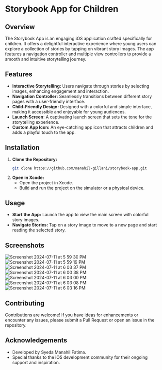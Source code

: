 # Storybook App for Children

## Overview
The Storybook App is an engaging iOS application crafted specifically for children. It offers a delightful interactive experience where young users can explore a collection of stories by tapping on vibrant story images. The app features a navigation controller and multiple view controllers to provide a smooth and intuitive storytelling journey.

## Features
- **Interactive Storytelling:** Users navigate through stories by selecting images, enhancing engagement and interaction.
- **Navigation Controller:** Seamlessly transitions between different story pages with a user-friendly interface.
- **Child-Friendly Design:** Designed with a colorful and simple interface, making it accessible and enjoyable for young audiences.
- **Launch Screen:** A captivating launch screen that sets the tone for the storytelling experience.
- **Custom App Icon:** An eye-catching app icon that attracts children and adds a playful touch to the app.

## Installation
1. **Clone the Repository:**
    ```sh
    git clone https://github.com/manahil-gillani/storybook-app.git
    ```
2. **Open in Xcode:**
   - Open the project in Xcode.
   - Build and run the project on the simulator or a physical device.

## Usage
- **Start the App:** Launch the app to view the main screen with colorful story images.
- **Navigate Stories:** Tap on a story image to move to a new page and start reading the selected story.

## Screenshots
![Screenshot 2024-07-11 at 5 59 30 PM](https://github.com/user-attachments/assets/9694f68e-bb32-401a-a1c2-3f33b58f4a70)
![Screenshot 2024-07-11 at 5 59 19 PM](https://github.com/user-attachments/assets/3e58be8a-04cb-4471-a7fa-17cb5af5ce03)
![Screenshot 2024-07-11 at 6 03 37 PM](https://github.com/user-attachments/assets/adfadfe0-5228-4cd0-b2f1-8d2005cdc246)
![Screenshot 2024-07-11 at 6 00 38 PM](https://github.com/user-attachments/assets/9570a6d8-e6fa-4160-94b6-ae1147cef6f4)
![Screenshot 2024-07-11 at 6 03 00 PM](https://github.com/user-attachments/assets/e177af17-a8d0-4a1a-8423-8b2196c3b865)
![Screenshot 2024-07-11 at 6 03 08 PM](https://github.com/user-attachments/assets/d1651742-8eee-4a75-b864-5911b334763e)
![Screenshot 2024-07-11 at 6 03 16 PM](https://github.com/user-attachments/assets/66b46220-36f8-4dd1-9644-930c4a7a8ad1)

## Contributing
Contributions are welcome! If you have ideas for enhancements or encounter any issues, please submit a Pull Request or open an issue in the repository.

## Acknowledgements
- Developed by Syeda Manahil Fatima.
- Special thanks to the iOS development community for their ongoing support and inspiration.

